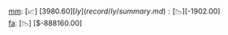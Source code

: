 [mm](record/mm/summary.md): [📈] [$3980.60]  
[ly](record/ly/summary.md): [📉] [$-1902.00]  
[fa](record/fa/summary.md): [📉] [$-888160.00]  
